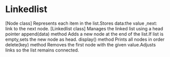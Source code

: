 # Linkedlist
[Node class] 
Represents each item in the list.Stores data:the value ,next: link to the next node.
[Linkedlist class]
Manages the linked list using a head pointer
append(data) method
Adds a new node at the end of the list.If list is empty,sets the new node as head.
display() method
Prints all nodes in order
delete(key) method
Removes the first node with the given value.Adjusts links so the list remains connected.
